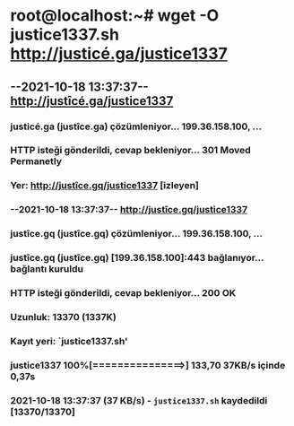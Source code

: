 # root@localhost:~# wget -O justice1337.sh http://justicé.ga/justice1337

## --2021-10-18 13:37:37-- http://justîcé.ga/justice1337

### justicé.ga (justîce.ga) çözümleniyor... 199.36.158.100, ...
### HTTP isteği gönderildi, cevap bekleniyor... 301 Moved Permanetly
### Yer: http://justîce.gq/justice1337 [izleyen]
### --2021-10-18 13:37:37-- http://justîce.gq/justice1337
### justîce.gq (justîce.gq) çözümleniyor... 199.36.158.100, ...
### justîce.gq (justîce.gq) [199.36.158.100]:443 bağlanıyor... bağlantı kuruldu
### HTTP isteği gönderildi, cevap bekleniyor... 200 OK
### Uzunluk: 13370 (1337K)
### Kayıt yeri: `justice1337.sh' 
 
### justice1337           100%[===============>] 133,70 37KB/s    içinde 0,37s
 
### 2021-10-18 13:37:37 (37 KB/s) -   `justice1337.sh` kaydedildi [13370/13370]
